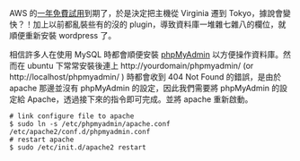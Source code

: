 <!--
[date]: 2012-08-23
[title]: 解決 ubuntu 下 phpMyAdmin 的 404 Not Found 頁面
[name]: slove-phpmyadmin-404-not-found-in-ubuntu
[tag]: ubuntu, Linux, database | 資料庫
[photo]: http://i.minus.com/jeD68dMmYaV6F.png
-->


AWS 的[一年免費試用][1]到期了，於是決定把主機從 Virginia 遷到 Tokyo，據說會變快？！加上以前都亂裝些有的沒的 plugin，導致資料庫一堆雜七雜八的欄位，就順便重新安裝 wordpress 了。

相信許多人在使用 MySQL 時都會順便安裝 [phpMyAdmin][2] 以方便操作資料庫。然而在 ubuntu 下常常安裝後連上 http://yourdomain/phpmyadmin/ (or http://localhost/phpmyadmin/ ) 時都會收到 404 Not Found 的錯誤，是由於 apache 那邊並沒有 phpMyAdmin 的設定，因此我們需要將 phpMyAdmin 的設定給 Apache，透過接下來的指令即可完成。並將 apache 重新啟動。

	# link configure file to apache
	$ sudo ln -s /etc/phpmyadmin/apache.conf /etc/apache2/conf.d/phpmyadmin.conf
	# restart apache
	$ sudo /etc/init.d/apache2 restart
	

[1]: http://aws.amazon.com/free/
[2]: http://www.phpmyadmin.net/home_page/index.php